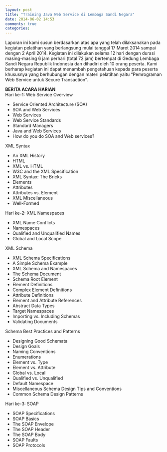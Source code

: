 ```yaml
---
layout: post
title: "Training Java Web Service di Lembaga Sandi Negara"
date: 2014-06-02 14:53
comments: true
categories: 
---
```


Laporan ini kami susun berdasarkan atas apa yang telah dilaksanakan pada kegiatan pelatihan yang  berlangsung mulai tanggal 17 Maret 2014 sampai dengan 2 April 2014. Kegiatan ini dilakukan selama 12 hari dengan durasi masing-masing 6 jam perhari (total 72 jam) bertempat di Gedung Lembaga Sandi Negara Republik Indonesia dan dihadiri oleh 10 orang peserta.
	Kami berharap kegiatan ini dapat menambah pengetahuan kepada para peserta khususnya yang berhubungan dengan materi pelatihan yaitu “Pemrograman Web Service untuk Secure Transaction”.

<p>
<b>BERITA ACARA HARIAN</b><br />
Hari ke-1:
Web Service Overview
<ul>
<li>Service Oriented Architecture (SOA)</li>
<li>SOA and Web Services</li>
<li>Web Services</li>
<li>Web Service Standards</li> 
<li>Standard Managers</li> 
<li>Java and Web Services</li> 
<li>How do you do SOA and Web services?</li> 
</ul>
XML Syntax
<ul>
<li>An XML History</li> 
<li>HTML</li>
<li>XML vs. HTML</li> 
<li>W3C and the XML Specification</li> 
<li>XML Syntax: The Bricks</li> 
<li>Elements</li> 
<li>Attributes</li> 
<li>Attributes vs. Element</li> 
<li>XML Miscellaneous</li> 
<li>Well-Formed</li>
</ul>
Hari ke-2:
XML Namespaces
<ul>
<li>XML Name Conflicts</li> 
<li>Namespaces</li> 
<li>Qualified and Unqualified Names</li> 
<li>Global and Local Scope</li>
</ul> 
XML Schema
<ul>
<li>XML Schema Specifications</li>
<li>A Simple Schema Example</li> 
<li>XML Schema and Namespaces</li> 
<li>The Schema Document</li> 
<li>Schema Root Element</li> 
<li>Element Definitions</li> 
<li>Complex Element Definitions</li> 
<li>Attribute Definitions</li> 
<li>Element and Attribute References</li> 
<li>Abstract Data Types</li>
<li>Target Namespaces</li> 
<li>Importing vs. Including Schemas</li> 
<li>Validating Documents</li>
</ul> 
Schema Best Practices and Patterns
<ul>
<li>Designing Good Schemata</li> 
<li>Design Goals</li> 
<li>Naming Conventions</li> 
<li>Enumerations</li> 
<li>Element vs. Type</li> 
<li>Element vs. Attribute</li> 
<li>Global vs. Local</li> 
<li>Qualified vs. Unqualified</li> 
<li>Default Namespace</li> 
<li>Miscellaneous Schema Design Tips and Conventions</li> 
<li>Common Schema Design Patterns</li> 
</ul>
Hari ke-3:
SOAP
<ul>
<li>SOAP Specifications</li> 
<li>SOAP Basics</li> 
<li>The SOAP Envelope</li> 
<li>The SOAP Header</li> 
<li>The SOAP Body</li> 
<li>SOAP Faults</li> 
<li>SOAP Protocols</li> 
</ul>


